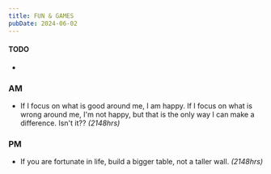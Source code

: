 ```yaml
---
title: FUN & GAMES
pubDate: 2024-06-02
---
```


#### TODO

-

### AM

- If I focus on what is good around me, I am happy. If I focus on what is wrong around me, I'm not happy, but that is the only way I can make a difference. Isn't it?? _(2148hrs)_

### PM

- If you are fortunate in life, build a bigger table, not a taller wall. _(2148hrs)_
